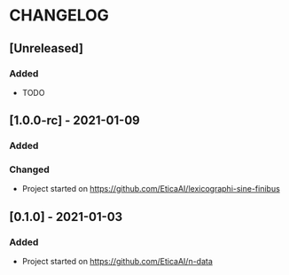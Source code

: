 # CHANGELOG

<!--
All notable changes to this project will be documented in this file.

The format is based on [Keep a Changelog](https://keepachangelog.com/en/1.0.0/),
and this project adheres to [Semantic Versioning](https://semver.org/spec/v2.0.0.html).
-->


## [Unreleased]
### Added
- TODO

## [1.0.0-rc] - 2021-01-09
### Added
### Changed
- Project started on https://github.com/EticaAI/lexicographi-sine-finibus

## [0.1.0] - 2021-01-03

<!-- https://github.com/EticaAI/n-data/commits/main?after=b49e54b59fc824ebc9a9632f0f580983278ef3ad+34&branch=main -->
### Added
- Project started on https://github.com/EticaAI/n-data


<!--
### Added
### Changed
### Removed
### Fixed
>